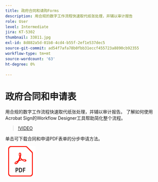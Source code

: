 ```yaml
---
title: 政府合同和请购Forms
description: 用合规的数字工作流程快速取代纸张处理，并辅以审计报告
role: User
level: Intermediate
jira: KT-5302
thumbnail: 33811.jpg
exl-id: 8d882a5d-01b8-4cd4-b55f-2ef1e537dec5
source-git-commit: ad54f7afa78b0fbb31eccf455723a8890cb92355
workflow-type: tm+mt
source-wordcount: '63'
ht-degree: 0%

---
```


# 政府合同和申请表

用合规的数字工作流程快速取代纸张处理，并辅以审计报告。 了解如何使用Acrobat Sign的Workflow Designer工具帮助简化整个流程。

>[!VIDEO](https://video.tv.adobe.com/v/33811?quality=12&learn=on&hidetitle=true)

单击可下载合同和申请PDF表单的分步申请方法。

[![下载PDF方法](../assets/acrobat_PDF_96.png)](../assets/UseCaseRecipe-EN-UsingWorkflowDesigner.pdf)
